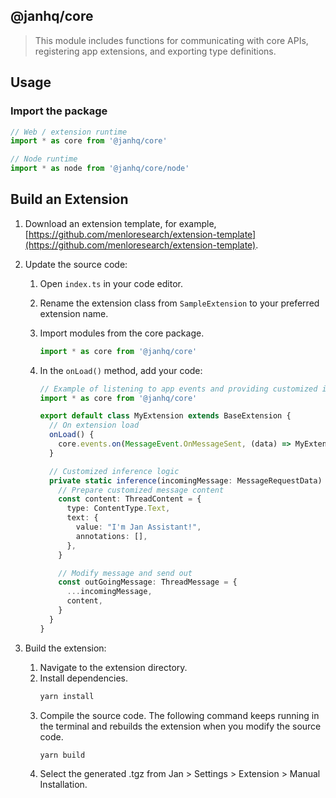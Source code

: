 ## @janhq/core

> This module includes functions for communicating with core APIs, registering app extensions, and exporting type definitions.

## Usage

### Import the package

```js
// Web / extension runtime
import * as core from '@janhq/core'

// Node runtime
import * as node from '@janhq/core/node'
```

## Build an Extension

1. Download an extension template, for example, [https://github.com/menloresearch/extension-template](https://github.com/menloresearch/extension-template).

2. Update the source code:

   1. Open `index.ts` in your code editor.
   2. Rename the extension class from `SampleExtension` to your preferred extension name.
   3. Import modules from the core package.
      ```ts
      import * as core from '@janhq/core'
      ```
   4. In the `onLoad()` method, add your code:

      ```ts
      // Example of listening to app events and providing customized inference logic:
      import * as core from '@janhq/core'

      export default class MyExtension extends BaseExtension {
        // On extension load
        onLoad() {
          core.events.on(MessageEvent.OnMessageSent, (data) => MyExtension.inference(data, this))
        }

        // Customized inference logic
        private static inference(incomingMessage: MessageRequestData) {
          // Prepare customized message content
          const content: ThreadContent = {
            type: ContentType.Text,
            text: {
              value: "I'm Jan Assistant!",
              annotations: [],
            },
          }

          // Modify message and send out
          const outGoingMessage: ThreadMessage = {
            ...incomingMessage,
            content,
          }
        }
      }
      ```

3. Build the extension:
   1. Navigate to the extension directory.
   2. Install dependencies.
      ```bash
      yarn install
      ```
   3. Compile the source code. The following command keeps running in the terminal and rebuilds the extension when you modify the source code.
      ```bash
      yarn build
      ```
   4. Select the generated .tgz from Jan > Settings > Extension > Manual Installation.
